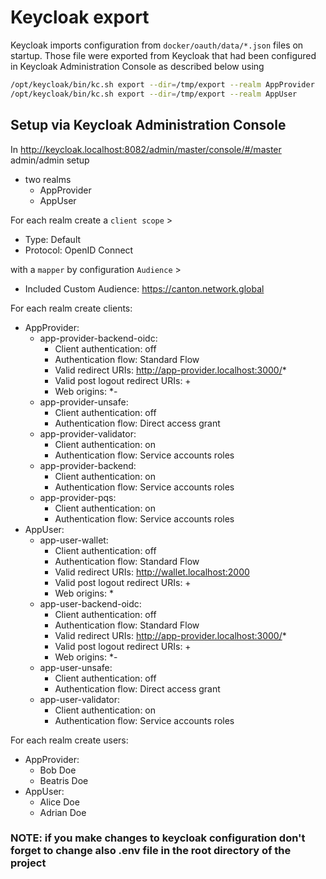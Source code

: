 # Keycloak export
Keycloak imports configuration from `docker/oauth/data/*.json` files on startup. Those file were exported from Keycloak that had been configured in Keycloak Administration Console as described below using 
```sh
/opt/keycloak/bin/kc.sh export --dir=/tmp/export --realm AppProvider
/opt/keycloak/bin/kc.sh export --dir=/tmp/export --realm AppUser
```

## Setup via Keycloak Administration Console
In http://keycloak.localhost:8082/admin/master/console/#/master admin/admin setup
- two realms
  - AppProvider
  - AppUser

For each realm create a `client scope` >
  - Type: Default
  - Protocol: OpenID Connect

with a `mapper` by configuration `Audience` >
  - Included Custom Audience: https://canton.network.global

For each realm create clients:
  - AppProvider:
    - app-provider-backend-oidc:
      - Client authentication: off
      - Authentication flow: Standard Flow
      - Valid redirect URIs: http://app-provider.localhost:3000/*
      - Valid post logout redirect URIs: +
      - Web origins: *- 
    - app-provider-unsafe:
      - Client authentication: off
      - Authentication flow: Direct access grant  
    - app-provider-validator:
      - Client authentication: on
      - Authentication flow: Service accounts roles
    - app-provider-backend:
        - Client authentication: on
        - Authentication flow: Service accounts roles
    - app-provider-pqs:
        - Client authentication: on
        - Authentication flow: Service accounts roles
  - AppUser:
      - app-user-wallet:
          - Client authentication: off
          - Authentication flow: Standard Flow
          - Valid redirect URIs: http://wallet.localhost:2000
          - Valid post logout redirect URIs: +
          - Web origins: *
      - app-user-backend-oidc:
          - Client authentication: off
          - Authentication flow: Standard Flow
          - Valid redirect URIs: http://app-provider.localhost:3000/*
          - Valid post logout redirect URIs: +
          - Web origins: *-
      - app-user-unsafe:
          - Client authentication: off
          - Authentication flow: Direct access grant
      - app-user-validator:
          - Client authentication: on
          - Authentication flow: Service accounts roles 

For each realm create users:    
  - AppProvider:
    - Bob Doe
    - Beatris Doe
  - AppUser:
    - Alice Doe
    - Adrian Doe

### NOTE: if you make changes to keycloak configuration don't forget to change also .env file in the root directory of the project

